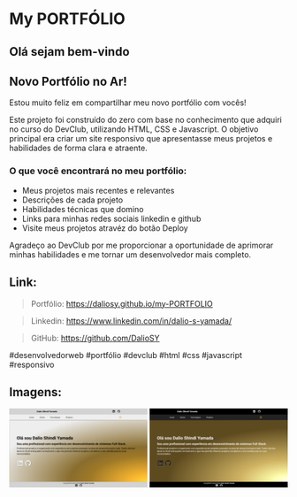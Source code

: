 # My PORTFÓLIO

## Olá sejam bem-vindo

## Novo Portfólio no Ar!

Estou muito feliz em compartilhar meu novo portfólio com vocês!

Este projeto foi construído do zero com base no conhecimento que adquiri no curso do DevClub, utilizando HTML, CSS e Javascript. O objetivo principal era criar um site responsivo que apresentasse meus projetos e habilidades de forma clara e atraente.

### O que você encontrará no meu portfólio:

- Meus projetos mais recentes e relevantes
- Descrições de cada projeto
- Habilidades técnicas que domino
- Links para minhas redes sociais linkedin e github
- Visite meus projetos atravéz do botão Deploy

Agradeço ao DevClub por me proporcionar a oportunidade de aprimorar minhas habilidades e me tornar um desenvolvedor mais completo.

## Link:

> Portfólio: https://daliosy.github.io/my-PORTFOLIO

> Linkedin: https://www.linkedin.com/in/dalio-s-yamada/

> GitHub: https://github.com/DalioSY

#desenvolvedorweb #portfólio #devclub #html #css #javascript #responsivo

## Imagens:

<div align="center"> 
  <img src="./img/git-1.png" width="250px">
  <img src="./img/git-2.png" width="250px">
</div>
